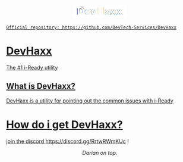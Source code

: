 <p align="center">
<a href="https://dariandev.com">
    <img alt="DevHaxx" src="https://github.com/DevTech-Services/DevHaxx/blob/main/DevHaxx.png?raw=true">
</p>
    
    Official repository: https://github.com/DevTech-Services/DevHaxx
# DevHaxx
The #1 i-Ready utility
## What is DevHaxx?
DevHaxx is a utility for pointing out the common issues with i-Ready
# How do i get DevHaxx?
join the discord https://discord.gg/RrtwRWmKUc !
</p>

<p align="center">
  <em>Darian on top.</em>
</p>
